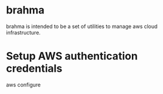 # brahma

brahma is intended to be a set of utilities to manage aws
cloud infrastructure.


Setup AWS authentication credentials
====================================

aws configure
